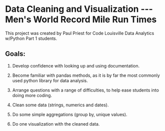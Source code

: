 # Data Cleaning and Visualization  ---  Men's World Record Mile Run Times

This project was created by Paul Priest for Code Louisville Data Analytics w/Python Part 1 students.

## Goals:

1. Develop confidence with looking up and using documentation.

2. Become familiar with pandas methods, as it is by far the most commonly used python library for data analysis.

3. Arrange questions with a range of difficulties, to help ease students into doing more coding.

4. Clean some data (strings, numerics and dates).

5. Do some simple aggregations (group by, unique values).

6. Do one visualization with the cleaned data.

